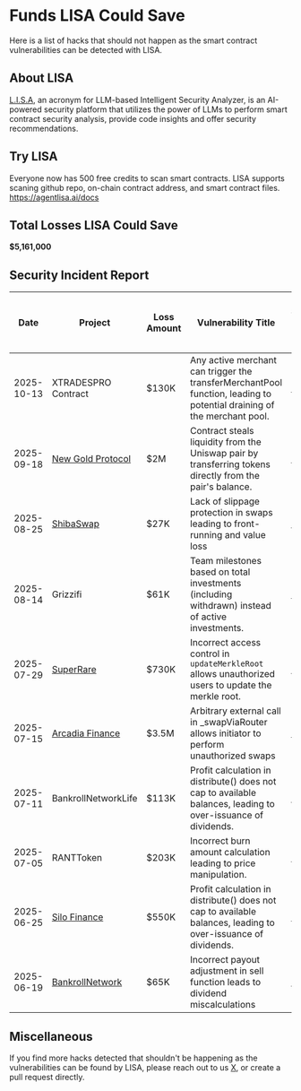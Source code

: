 # Funds LISA Could Save
Here is a list of hacks that should not happen as the smart contract vulnerabilities can be detected with LISA.

## About LISA
[L.I.S.A](https://agentlisa.ai/), an acronym for LLM-based Intelligent Security Analyzer, is an AI-powered security platform that utilizes the power of LLMs to perform smart contract security analysis, provide code insights and offer security recommendations.

## Try LISA
Everyone now has 500 free credits to scan smart contracts. LISA supports scaning github repo, on-chain contract address, and smart contract files. https://agentlisa.ai/docs

## Total Losses LISA Could Save
**$5,161,000**

## Security Incident Report

| Date| Project | Loss Amount | Vulnerability Title | LISA Security Scan Report Link | Alert News |
|-----|---------|-------------|---------------------|--------------------------------|-------------|
| 2025-10-13 | XTRADESPRO Contract | $130K | Any active merchant can trigger the transferMerchantPool function, leading to potential draining of the merchant pool. | [Link](https://agentlisa.ai/scan/ae6f325c-506d-4b5f-bcab-7ab032e02156) | [Alert](https://x.com/MetaTrustAlert/status/1977936592250782125) |
| 2025-09-18 | [New Gold Protocol]([https://shibaswap.com](https://newgoldprotocol.io/)) | $2M | Contract steals liquidity from the Uniswap pair by transferring tokens directly from the pair's balance. | [Link](https://agentlisa.ai/scan/aa07190e-caed-414e-98a8-e52f866063b6) | [Alert](https://x.com/MetaTrustAlert/status/1968559187257966878) |
| 2025-08-25 | [ShibaSwap](https://shibaswap.com) | $27K      | Lack of slippage protection in swaps leading to front-running and value loss | [Link](https://agentlisa.ai/scan/6e339d95-ff53-4ae2-b3d8-0c58c621d8fc) | [Alert](https://x.com/TenArmorAlert/status/1959805512184140043) |
| 2025-08-14 | Grizzifi        | $61K      | Team milestones based on total investments (including withdrawn) instead of active investments.                 | [Link](https://agentlisa.ai/scan/aecff939-ea8e-4f83-b63f-76c32f3c8ef4)       | [Alert](https://x.com/MetaTrustAlert/status/1955967862276829375)|
| 2025-07-29 | [SuperRare](https://superrare.com)         | $730K       | Incorrect access control in `updateMerkleRoot` allows unauthorized users to update the merkle root.                 | [Link](https://agentlisa.ai/scan/7c439f8c-3238-4a08-84c3-10ab69171d6c)       | [Alert](https://x.com/MetaTrustAlert/status/1949775292836508141)|
| 2025-07-15 | [Arcadia Finance](https://arcadia.finance)   | $3.5M       | Arbitrary external call in _swapViaRouter allows initiator to perform unauthorized swaps                            | [Link](https://agentlisa.ai/scan/7fda7f28-acca-48a5-96e1-d7307b2dc71b)       | [Alert](https://x.com/MetaTrustAlert/status/1945407744879604068)|
| 2025-07-11 | BankrollNetworkLife | $113K     | Profit calculation in distribute() does not cap to available balances, leading to over-issuance of dividends.       | [Link](https://agentlisa.ai/scan/6f6ed87f-6199-4b83-b661-763845234f1d)       | [Alert](https://x.com/TenArmorAlert/status/1943499612007932233) |
| 2025-07-05 | RANTToken         | $203K       | Incorrect burn amount calculation leading to price manipulation.                                                    | [Link](https://agentlisa.ai/scan/b0d8e7cd-a163-4c70-9e3d-372513a1041d)       | [Alert](https://x.com/MetaTrustAlert/status/1942159314795598206) |
| 2025-06-25 | [Silo Finance](https://silo.finance)      | $550K       | Profit calculation in distribute() does not cap to available balances, leading to over-issuance of dividends.       | [Link](https://agentlisa.ai/scan/6f6ed87f-6199-4b83-b661-763845234f1d)       |[Alert](https://x.com/MetaTrustAlert/status/1938228858597347750) |
| 2025-06-19 | [BankrollNetwork](https://bankroll.network)   | $65K        | Incorrect payout adjustment in sell function leads to dividend miscalculations                                      | [Link](https://agentlisa.ai/scan/72dc86e1-a95d-4e8c-a258-e758b3545f15)       | [Alert](https://x.com/Phalcon_xyz/status/1943518566831296566) |


## Miscellaneous
If you find more hacks detected that shouldn't be happening as the vulnerabilities can be found by LISA, please reach out to us [X](https://x.com/AgentLISA_ai), or create a pull request directly.
